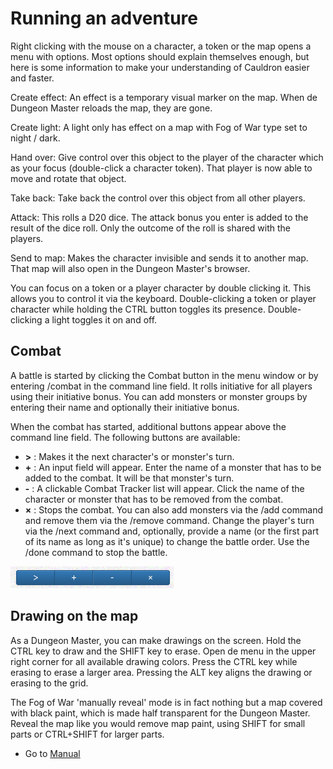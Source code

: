 <link
  rel="stylesheet"
  href="https://cdnjs.cloudflare.com/ajax/libs/font-awesome/6.5.0/css/all.min.css"
/>

# Running an adventure
Right clicking with the mouse on a character, a token or the map opens a menu with options. Most options should explain themselves enough, but here is some information to make your understanding of Cauldron easier and faster.

<i class="fa-solid fa-warning"></i> Create effect: An effect is a temporary visual marker on the map. When de Dungeon Master reloads the map, they are gone.

<i class="fa-solid fa-lightbulb"></i> Create light: A light only has effect on a map with Fog of War type set to night / dark.

<i class="fa-solid fa-hand"></i> Hand over: Give control over this object to the player of the character which as your focus (double-click a character token). That player is now able to move and rotate that object.

<i class="fa-solid fa-hand-back-fist"></i> Take back: Take back the control over this object from all other players.

<i class="fa-solid fa-shield"></i> Attack: This rolls a D20 dice. The attack bonus you enter is added to the result of the dice roll. Only the outcome of the roll is shared with the players.

<i class="fa-solid fa-compass"></i> Send to map: Makes the character invisible and sends it to another map. That map will also open in the Dungeon Master's browser.

You can focus on a token or a player character by double clicking it. This allows you to control it via the keyboard. Double-clicking a token or player character while holding the CTRL button toggles its presence. Double-clicking a light toggles it on and off.

## Combat
A battle is started by clicking the Combat button in the menu window or by entering /combat in the command line field. It rolls initiative for all players using their initiative bonus. You can add monsters or monster groups by entering their name and optionally their initiative bonus.


When the combat has started, additional buttons appear above the command line field. The following buttons are available:

- **>** : Makes it the next character's or monster's turn.
- **+** : An input field will appear. Enter the name of a monster that has to be added to the combat. It will be that monster's turn.
- **-** : A clickable Combat Tracker list will appear. Click the name of the character or monster that has to be removed from the combat.
- **×** : Stops the combat.
You can also add monsters via the /add command and remove them via the /remove command. Change the player's turn via the /next command and, optionally, provide a name (or the first part of its name as long as it's unique) to change the battle order. Use the /done command to stop the battle.

![menubar](./combat_buttons.png)

## Drawing on the map
As a Dungeon Master, you can make drawings on the screen. Hold the CTRL key to draw and the SHIFT key to erase. Open de menu in the upper right corner for all available drawing colors. Press the CTRL key while erasing to erase a larger area. Pressing the ALT key aligns the drawing or erasing to the grid.

The Fog of War 'manually reveal' mode is in fact nothing but a map covered with black paint, which is made half transparent for the Dungeon Master. Reveal the map like you would remove map paint, using SHIFT for small parts or CTRL+SHIFT for larger parts.

- Go to [Manual](../README.md)